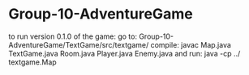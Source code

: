 # Group-10-AdventureGame
to run version 0.1.0 of the game:
go to:
Group-10-AdventureGame/TextGame/src/textgame/
compile: javac Map.java TextGame.java Room.java Player.java Enemy.java
and run: java -cp ../ textgame.Map

  
